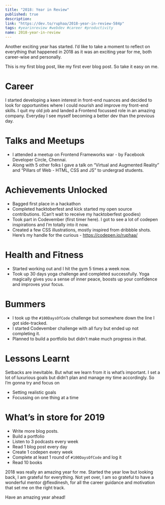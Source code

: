 ```yaml
---
title: "2018: Year in Review"
published: true
description: 
link: "https://dev.to/ruphaa/2018-year-in-review-584p"
tags: #yearinreview #webdev #career #productivity
name: 2018-year-in-review
---
```

Another exciting year has started. I’d like to take a moment to reflect on everything that happened in 2018 as it was an exciting year for me, both career-wise and personally.

This is my first blog post, like my first ever blog post. So take it easy on me.

# Career 

I started developing a keen interest in front-end nuances and decided to look for opportunities where I could nourish and improve my front-end skills. I quit my old job and landed a Frontend focussed role in an amazing company. Everyday I see myself becoming a better dev than the previous day.

# Talks and Meetups

- I attended a meetup on Frontend Frameworks war - by Facebook Developer Circle, Chennai.
- Along with 5 other folks I gave a talk on “Virtual and Augmented Reality” and “Pillars of Web - HTML, CSS and JS” to undergrad students.

# Achievements Unlocked 

- Bagged first place in a hackathon
- Completed hacktoberfest and kick started my open source contributions. (Can’t wait to receive my hacktoberfest goodies)
- Took part in Codevember (first timer here). I got to see a lot of codepen inspirations and I’m totally into it now.
- Created a few CSS illustrations, mostly inspired from dribbble shots. Here’s my handle for the curious - <https://codepen.io/ruphaa/>

# Health and Fitness

- Started working out and I hit the gym 5 times a week now.
- Took up 30 days yoga challenge and completed successfully. Yoga magically gives you a sense of inner peace, boosts up your confidence and improves your focus.

# Bummers

- I took up the `#100DaysOfCode` challenge but somewhere down the line I got side-tracked.
- I started Codevember challenge with all fury but ended up not completing it.
- Planned to build a portfolio but didn’t make much progress in that.

# Lessons Learnt

Setbacks are inevitable. But what we learn from it is what’s important. I set a lot of luxurious goals but didn’t plan and manage my time accordingly. So I’m gonna try and focus on

- Setting realistic goals
- Focussing on one thing at a time

# What’s in store for 2019

- Write more blog posts.
- Build a portfolio
- Listen to 3 podcasts every week
- Read 1 blog post every day
- Create 1 codepen every week
- Complete at least 1 round of `#100DaysOfCode` and log it
- Read 10 books

2018 was really an amazing year for me. Started the year low but looking back, I am grateful for everything. Not yet over, I am so grateful to have a wonderful mentor @flexdinesh, for all the career guidance and motivation that set me on the right track.

Have an amazing year ahead!

